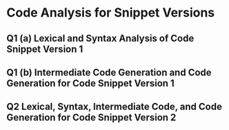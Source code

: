 # Code Analysis for Snippet Versions

## Q1 (a) Lexical and Syntax Analysis of Code Snippet Version 1

## Q1 (b) Intermediate Code Generation and Code Generation for Code Snippet Version 1

## Q2 Lexical, Syntax, Intermediate Code, and Code Generation for Code Snippet Version 2

